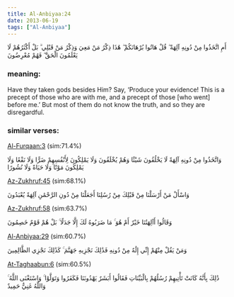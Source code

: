 ```yaml
---
title: Al-Anbiyaa:24
date: 2013-06-19
tags: ["Al-Anbiyaa"]
---
```

أَمِ اتَّخَذُوا مِنْ دُونِهِ آلِهَةً ۖ قُلْ هَاتُوا بُرْهَانَكُمْ ۖ هَٰذَا ذِكْرُ مَنْ مَعِيَ وَذِكْرُ مَنْ قَبْلِي ۗ بَلْ أَكْثَرُهُمْ لَا يَعْلَمُونَ الْحَقَّ ۖ فَهُمْ مُعْرِضُونَ
### meaning: 
Have they taken gods besides Him? Say, ‘Produce your evidence! This is a precept of those who are with me, and a precept of those [who went] before me.’ But most of them do not know the truth, and so they are disregardful.
### similar verses: 

[Al-Furqaan:3](/25/3) (sim:71.4%)

وَاتَّخَذُوا مِنْ دُونِهِ آلِهَةً لَا يَخْلُقُونَ شَيْئًا وَهُمْ يُخْلَقُونَ وَلَا يَمْلِكُونَ لِأَنْفُسِهِمْ ضَرًّا وَلَا نَفْعًا وَلَا يَمْلِكُونَ مَوْتًا وَلَا حَيَاةً وَلَا نُشُورًا

[Az-Zukhruf:45](/43/45) (sim:68.1%)

وَاسْأَلْ مَنْ أَرْسَلْنَا مِنْ قَبْلِكَ مِنْ رُسُلِنَا أَجَعَلْنَا مِنْ دُونِ الرَّحْمَٰنِ آلِهَةً يُعْبَدُونَ

[Az-Zukhruf:58](/43/58) (sim:63.7%)

وَقَالُوا أَآلِهَتُنَا خَيْرٌ أَمْ هُوَ ۚ مَا ضَرَبُوهُ لَكَ إِلَّا جَدَلًا ۚ بَلْ هُمْ قَوْمٌ خَصِمُونَ

[Al-Anbiyaa:29](/21/29) (sim:60.7%)

وَمَنْ يَقُلْ مِنْهُمْ إِنِّي إِلَٰهٌ مِنْ دُونِهِ فَذَٰلِكَ نَجْزِيهِ جَهَنَّمَ ۚ كَذَٰلِكَ نَجْزِي الظَّالِمِينَ

[At-Taghaabun:6](/64/6) (sim:60.5%)

ذَٰلِكَ بِأَنَّهُ كَانَتْ تَأْتِيهِمْ رُسُلُهُمْ بِالْبَيِّنَاتِ فَقَالُوا أَبَشَرٌ يَهْدُونَنَا فَكَفَرُوا وَتَوَلَّوْا ۚ وَاسْتَغْنَى اللَّهُ ۚ وَاللَّهُ غَنِيٌّ حَمِيدٌ
